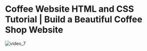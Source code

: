 # Coffee Website HTML and CSS Tutorial | Build a Beautiful Coffee Shop Website
![video_7](https://github.com/user-attachments/assets/70c1623d-e833-4fc0-a261-a2d35d5fc339)

